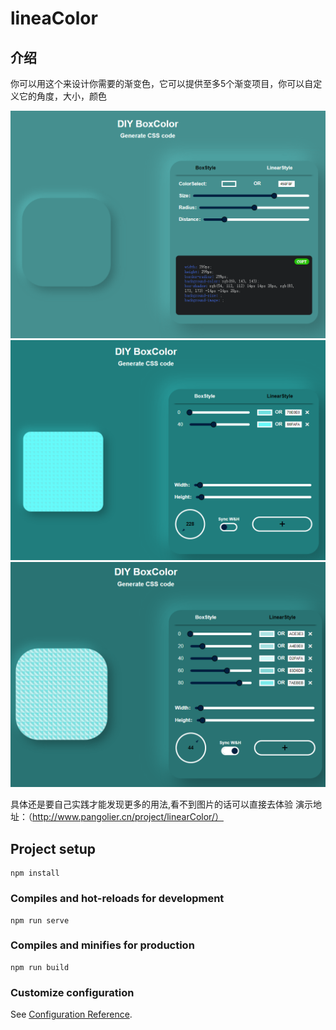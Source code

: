 # lineaColor
## 介绍
你可以用这个来设计你需要的渐变色，它可以提供至多5个渐变项目，你可以自定义它的角度，大小，颜色

![演示1](https://github.com/pangolierse/linearColor/blob/master/1.png)
![演示2](https://github.com/pangolierse/LinearColor/blob/master/2.png)
![演示3](https://github.com/pangolierse/LinearColor/blob/master/3.png)

具体还是要自己实践才能发现更多的用法,看不到图片的话可以直接去体验
演示地址：（http://www.pangolier.cn/project/linearColor/）
## Project setup
```
npm install
```

### Compiles and hot-reloads for development
```
npm run serve
```

### Compiles and minifies for production
```
npm run build
```
### Customize configuration
See [Configuration Reference](https://cli.vuejs.org/config/).
